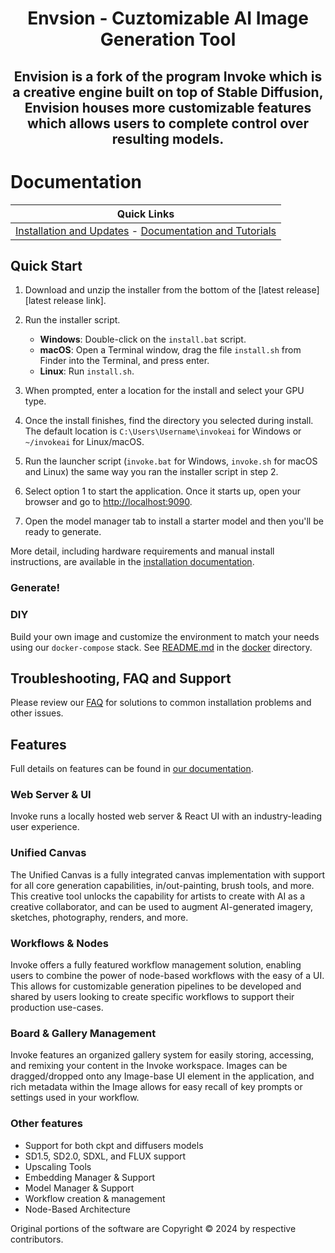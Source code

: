 <div align="center">

# Envsion - Cuztomizable AI Image Generation Tool
## Envision is a fork of the program Invoke which is a creative engine built on top of Stable Diffusion, Envision houses more customizable features which allows users to complete control over resulting models.

</div>

# Documentation
| **Quick Links**                                                                                                      | 
|----------------------------------------------------------------------------------------------------------------------------|
|  [Installation and Updates][installation docs] - [Documentation and Tutorials][docs home]  | 

</div>

## Quick Start

1. Download and unzip the installer from the bottom of the [latest release][latest release link].
2. Run the installer script.

   - **Windows**: Double-click on the `install.bat` script.
   - **macOS**: Open a Terminal window, drag the file `install.sh` from Finder into the Terminal, and press enter.
   - **Linux**: Run `install.sh`.

3. When prompted, enter a location for the install and select your GPU type.
4. Once the install finishes, find the directory you selected during install. The default location is `C:\Users\Username\invokeai` for Windows or `~/invokeai` for Linux/macOS.
5. Run the launcher script (`invoke.bat` for Windows, `invoke.sh` for macOS and Linux) the same way you ran the installer script in step 2.
6. Select option 1 to start the application. Once it starts up, open your browser and go to <http://localhost:9090>.
7. Open the model manager tab to install a starter model and then you'll be ready to generate.

More detail, including hardware requirements and manual install instructions, are available in the [installation documentation][installation docs].

### Generate!


### DIY

Build your own image and customize the environment to match your needs using our `docker-compose` stack. See [README.md](./docker/README.md) in the [docker](./docker) directory.

## Troubleshooting, FAQ and Support

Please review our [FAQ][faq] for solutions to common installation problems and other issues.

## Features

Full details on features can be found in [our documentation][features docs].

### Web Server & UI

Invoke runs a locally hosted web server & React UI with an industry-leading user experience.

### Unified Canvas

The Unified Canvas is a fully integrated canvas implementation with support for all core generation capabilities, in/out-painting, brush tools, and more. This creative tool unlocks the capability for artists to create with AI as a creative collaborator, and can be used to augment AI-generated imagery, sketches, photography, renders, and more.

### Workflows & Nodes

Invoke offers a fully featured workflow management solution, enabling users to combine the power of node-based workflows with the easy of a UI. This allows for customizable generation pipelines to be developed and shared by users looking to create specific workflows to support their production use-cases.

### Board & Gallery Management

Invoke features an organized gallery system for easily storing, accessing, and remixing your content in the Invoke workspace. Images can be dragged/dropped onto any Image-base UI element in the application, and rich metadata within the Image allows for easy recall of key prompts or settings used in your workflow.

### Other features

- Support for both ckpt and diffusers models
- SD1.5, SD2.0, SDXL, and FLUX support
- Upscaling Tools
- Embedding Manager & Support
- Model Manager & Support
- Workflow creation & management
- Node-Based Architecture

Original portions of the software are Copyright © 2024 by respective contributors.

[features docs]: https://invoke-ai.github.io/InvokeAI/features/database/
[faq]: https://invoke-ai.github.io/InvokeAI/faq/
[docs home]: https://invoke-ai.github.io/InvokeAI
[installation docs]: https://invoke-ai.github.io/InvokeAI/installation/